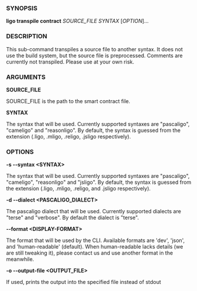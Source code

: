 
### SYNOPSIS

**ligo transpile contract** *SOURCE_FILE* *SYNTAX* \[*OPTION*\]\...

### DESCRIPTION

This sub-command transpiles a source file to another syntax. It does not use the build system, but the source file is preprocessed. Comments are currently not transpiled. Please use at your own risk.

### ARGUMENTS

**SOURCE_FILE**

SOURCE_FILE is the path to the smart contract file.

**SYNTAX**

The syntax that will be used. Currently supported syntaxes are "pascaligo", "cameligo" and "reasonligo". By default, the syntax is guessed from the extension (.ligo, .mligo, .religo, .jsligo respectively).

### OPTIONS

**-s --syntax &lt;SYNTAX&gt;**

The syntax that will be used. Currently supported syntaxes are "pascaligo", "cameligo", "reasonligo" and "jsligo". By default, the syntax is guessed from the extension (.ligo, .mligo, .religo, and .jsligo respectively).

**-d --dialect &lt;PASCALIGO_DIALECT&gt;**

The pascaligo dialect that will be used. Currently supported dialects are "terse" and "verbose". By default the dialect is "terse".

**--format &lt;DISPLAY-FORMAT&gt;**

The format that will be used by the CLI. Available formats are 'dev', 'json', and 'human-readable' (default). When human-readable lacks details (we are still tweaking it), please contact us and use another format in the meanwhile.

**-o --output-file &lt;OUTPUT_FILE&gt;**

If used, prints the output into the specified file instead of stdout


